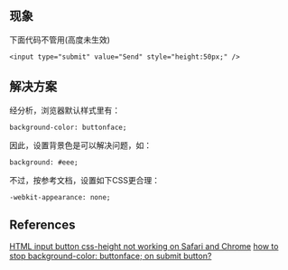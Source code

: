 ## 现象
下面代码不管用(高度未生效)
```
<input type="submit" value="Send" style="height:50px;" />
```

## 解决方案

经分析，浏览器默认样式里有：
```
background-color: buttonface;
```

因此，设置背景色是可以解决问题，如：
```
background: #eee;
```

不过，按参考文档，设置如下CSS更合理：
```
-webkit-appearance: none;
```

## References
[HTML input button css-height not working on Safari and Chrome](https://stackoverflow.com/questions/12450776/html-input-button-css-height-not-working-on-safari-and-chrome)
[how to stop background-color: buttonface; on submit button?](https://stackoverflow.com/questions/29279123/how-to-stop-background-color-buttonface-on-submit-button)

